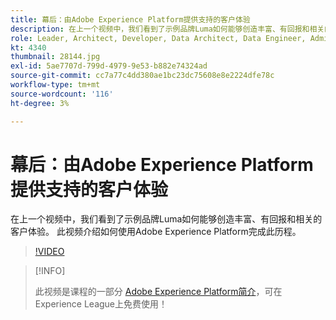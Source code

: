 ```yaml
---
title: 幕后：由Adobe Experience Platform提供支持的客户体验
description: 在上一个视频中，我们看到了示例品牌Luma如何能够创造丰富、有回报和相关的客户体验。 此视频介绍如何使用Adobe Experience Platform完成此历程。
role: Leader, Architect, Developer, Data Architect, Data Engineer, Admin, User
kt: 4340
thumbnail: 28144.jpg
exl-id: 5ae7707d-799d-4979-9e53-b882e74324ad
source-git-commit: cc7a77c4dd380ae1bc23dc75608e8e2224dfe78c
workflow-type: tm+mt
source-wordcount: '116'
ht-degree: 3%

---
```


# 幕后：由Adobe Experience Platform提供支持的客户体验

在上一个视频中，我们看到了示例品牌Luma如何能够创造丰富、有回报和相关的客户体验。 此视频介绍如何使用Adobe Experience Platform完成此历程。

>[!VIDEO](https://video.tv.adobe.com/v/28144?quality=12&learn=on)

>[!INFO]
>
> 此视频是课程的一部分 [Adobe Experience Platform简介](https://experienceleague.adobe.com/?recommended=ExperiencePlatform-U-1-2020.1)，可在Experience League上免费使用！

